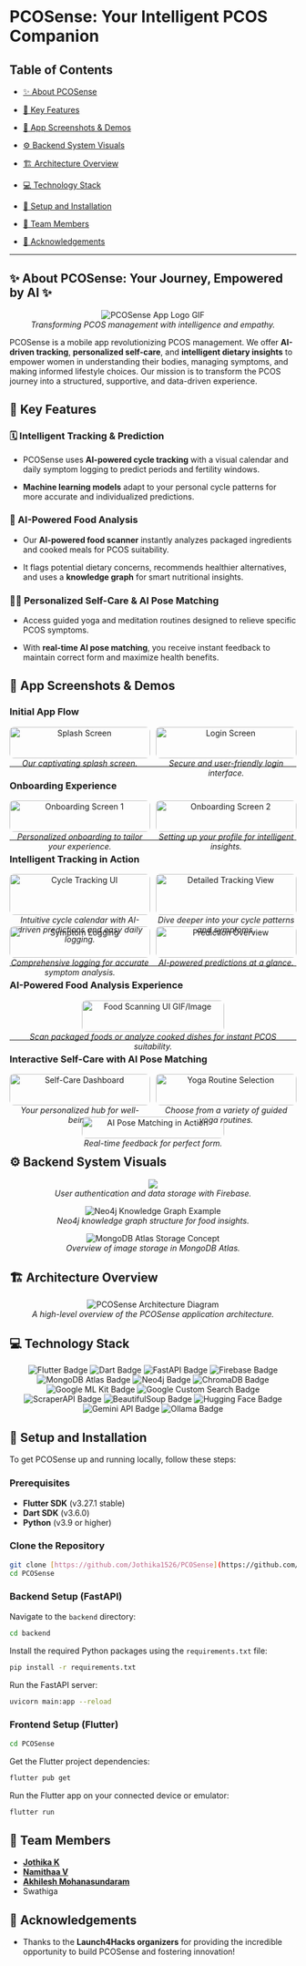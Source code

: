 # PCOSense: Your Intelligent PCOS Companion

## Table of Contents

* [✨ About PCOSense](#-about-pcosense)

* [🌟 Key Features](#-key-features)

* [📱 App Screenshots & Demos](#-app-screenshots--demos)

* [⚙️ Backend System Visuals](#️-backend-system-visuals)

* [🏗️ Architecture Overview](#️-architecture-overview)

* [💻 Technology Stack](#-technology-stack)

* [🚀 Setup and Installation](#-setup-and-installation)

* [👥 Team Members](#-team-members)

* [🙏 Acknowledgements](#-acknowledgements)

---

## ✨ About PCOSense: Your Journey, Empowered by AI ✨

<p align="center">
  <img src="images/giphy.gif" alt="PCOSense App Logo GIF"/>
  <br>
  <i>Transforming PCOS management with intelligence and empathy.</i>
</p>

PCOSense is a mobile app revolutionizing PCOS management. We offer **AI-driven tracking**, **personalized self-care**, and **intelligent dietary insights** to empower women in understanding their bodies, managing symptoms, and making informed lifestyle choices. Our mission is to transform the PCOS journey into a structured, supportive, and data-driven experience.

## 🌟 Key Features

### 🗓️ Intelligent Tracking & Prediction

* PCOSense uses **AI-powered cycle tracking** with a visual calendar and daily symptom logging to predict periods and fertility windows.

* **Machine learning models** adapt to your personal cycle patterns for more accurate and individualized predictions.

### 🍏 AI-Powered Food Analysis

* Our **AI-powered food scanner** instantly analyzes packaged ingredients and cooked meals for PCOS suitability.

* It flags potential dietary concerns, recommends healthier alternatives, and uses a **knowledge graph** for smart nutritional insights.

### 🧘‍♀️ Personalized Self-Care & AI Pose Matching

* Access guided yoga and meditation routines designed to relieve specific PCOS symptoms.

* With **real-time AI pose matching**, you receive instant feedback to maintain correct form and maximize health benefits.

## 📱 App Screenshots & Demos

### Initial App Flow

<div style="display: flex; flex-wrap: wrap; justify-content: center; gap: 10px;">
  <div style="text-align: center; flex: 1 1 48%;">
    <img src="images/1.jpg" alt="Splash Screen" style="width: 100%; max-width: 250px; height: auto; border-radius: 8px;"/>
    <br>
    <i>Our captivating splash screen.</i>
  </div>
  <div style="text-align: center; flex: 1 1 48%;">
    <img src="images/2.jpg" alt="Login Screen" style="width: 100%; max-width: 250px; height: auto; border-radius: 8px;"/>
    <br>
    <i>Secure and user-friendly login interface.</i>
  </div>
</div>

---

### Onboarding Experience

<div style="display: flex; flex-wrap: wrap; justify-content: center; gap: 10px;">
  <div style="text-align: center; flex: 1 1 48%;">
    <img src="images/4.jpg" alt="Onboarding Screen 1" style="width: 100%; max-width: 250px; height: auto; border-radius: 8px;"/>
    <br>
    <i>Personalized onboarding to tailor your experience.</i>
  </div>
  <div style="text-align: center; flex: 1 1 48%;">
    <img src="images/5.jpg" alt="Onboarding Screen 2" style="width: 100%; max-width: 250px; height: auto; border-radius: 8px;"/>
    <br>
    <i>Setting up your profile for intelligent insights.</i>
  </div>
</div>

---

### Intelligent Tracking in Action

<div style="display: flex; flex-wrap: wrap; justify-content: center; gap: 10px;">
  <div style="text-align: center; flex: 1 1 48%;">
    <img src="images/6.jpg" alt="Cycle Tracking UI" style="width: 100%; max-width: 250px; height: auto; border-radius: 8px;"/>
    <br>
    <i>Intuitive cycle calendar with AI-driven predictions and easy daily logging.</i>
  </div>
  <div style="text-align: center; flex: 1 1 48%;">
    <img src="images/7.jpg" alt="Detailed Tracking View" style="width: 100%; max-width: 250px; height: auto; border-radius: 8px;"/>
    <br>
    <i>Dive deeper into your cycle patterns and symptoms.</i>
  </div>
</div>

<div style="display: flex; flex-wrap: wrap; justify-content: center; gap: 10px; margin-top: 20px;">
  <div style="text-align: center; flex: 1 1 48%;">
    <img src="images/9.jpg" alt="Symptom Logging" style="width: 100%; max-width: 250px; height: auto; border-radius: 8px;"/>
    <br>
    <i>Comprehensive logging for accurate symptom analysis.</i>
  </div>
  <div style="text-align: center; flex: 1 1 48%;">
    <img src="images/12.jpg" alt="Prediction Overview" style="width: 100%; max-width: 250px; height: auto; border-radius: 8px;"/>
    <br>
    <i>AI-powered predictions at a glance.</i>
  </div>
</div>

---

### AI-Powered Food Analysis Experience

<div style="display: flex; flex-wrap: wrap; justify-content: center; gap: 10px;">
  <div style="text-align: center; flex: 1 1 48%;">
    <img src="https://placehold.co/500x280/FFE0B2/EF6C00?text=Food+Scanning+UI+GIF/Image" alt="Food Scanning UI GIF/Image" style="width: 100%; max-width: 250px; height: auto; border-radius: 8px;"/>
    <br>
    <i>Scan packaged foods or analyze cooked dishes for instant PCOS suitability.</i>
  </div>
</div>

---

### Interactive Self-Care with AI Pose Matching

<div style="display: flex; flex-wrap: wrap; justify-content: center; gap: 10px;">
  <div style="text-align: center; flex: 1 1 48%;">
    <img src="images/13.jpg" alt="Self-Care Dashboard" style="width: 100%; max-width: 250px; height: auto; border-radius: 8px;"/>
    <br>
    <i>Your personalized hub for well-being.</i>
  </div>
  <div style="text-align: center; flex: 1 1 48%;">
    <img src="images/14.jpg" alt="Yoga Routine Selection" style="width: 100%; max-width: 250px; height: auto; border-radius: 8px;"/>
    <br>
    <i>Choose from a variety of guided yoga routines.</i>
  </div>
</div>

<div style="display: flex; flex-wrap: wrap; justify-content: center; gap: 10px; margin-top: 20px;">
  <div style="text-align: center; flex: 1 1 48%;">
    <img src="images/18.png" alt="AI Pose Matching in Action" style="width: 100%; max-width: 250px; height: auto; border-radius: 8px;"/>
    <br>
    <i>Real-time feedback for perfect form.</i>
  </div>
</div>

## ⚙️ Backend System Visuals

<p align="center">
  <img src="images/backend/firebase.png"/>
  <br>
  <i>User authentication and data storage with Firebase.</i>
</p>

<p align="center">
  <img src="https://placehold.co/600x300/F0F4C3/AFB42B?text=Neo4j+Knowledge+Graph+Example" alt="Neo4j Knowledge Graph Example"/>
  <br>
  <i>Neo4j knowledge graph structure for food insights.</i>
</p>

<p align="center">
  <img src="https://placehold.co/600x300/E0F2F7/00838F?text=MongoDB+Atlas+Storage+Concept" alt="MongoDB Atlas Storage Concept"/>
  <br>
  <i>Overview of image storage in MongoDB Atlas.</i>
</p>

## 🏗️ Architecture Overview

<p align="center">
  <img src="images/PCOSense.png" alt="PCOSense Architecture Diagram"/>
  <br>
  <i>A high-level overview of the PCOSense application architecture.</i>
</p>

## 💻 Technology Stack

<p align="center">
  <img src="https://img.shields.io/badge/Flutter-02569B?style=for-the-badge&logo=flutter&logoColor=white" alt="Flutter Badge"/>
  <img src="https://img.shields.io/badge/Dart-0175C2?style=for-the-badge&logo=dart&logoColor=white" alt="Dart Badge"/>
  <img src="https://img.shields.io/badge/FastAPI-009688?style=for-the-badge&logo=fastapi&logoColor=white" alt="FastAPI Badge"/>
  <img src="https://img.shields.io/badge/Firebase-FFCA28?style=for-the-badge&logo=firebase&logoColor=black" alt="Firebase Badge"/>
  <img src="https://img.shields.io/badge/MongoDB%20Atlas-47A248?style=for-the-badge&logo=mongodb&logoColor=white" alt="MongoDB Atlas Badge"/>
  <img src="https://img.shields.io/badge/Neo4j-458BCA?style=for-the-badge&logo=neo4j&logoColor=white" alt="Neo4j Badge"/>
  <img src="https://img.shields.io/badge/ChromaDB-6C6C6C?style=for-the-badge&logo=chroma&logoColor=white" alt="ChromaDB Badge"/>
  <img src="https://img.shields.io/badge/Google%20ML%20Kit-4285F4?style=for-the-badge&logo=google&logoColor=white" alt="Google ML Kit Badge"/>
  <img src="https://img.shields.io/badge/Google%20Custom%20Search-4285F4?style=for-the-badge&logo=google&logoColor=white" alt="Google Custom Search Badge"/>
  <img src="https://img.shields.io/badge/ScraperAPI-3D96D2?style=for-the-badge&logo=data-transfer&logoColor=white" alt="ScraperAPI Badge"/>
  <img src="https://img.shields.io/badge/BeautifulSoup-0288D1?style=for-the-badge&logo=python&logoColor=white" alt="BeautifulSoup Badge"/>
  <img src="https://img.shields.io/badge/Hugging%20Face-FFD43B?style=for-the-badge&logo=huggingface&logoColor=black" alt="Hugging Face Badge"/>
  <img src="https://img.shields.io/badge/Gemini%20API-FF6F00?style=for-the-badge&logo=google&logoColor=white" alt="Gemini API Badge"/>
  <img src="https://img.shields.io/badge/Ollama-black?style=for-the-badge&logo=ollama&logoColor=white" alt="Ollama Badge"/>
</p>

## 🚀 Setup and Installation

To get PCOSense up and running locally, follow these steps:

### Prerequisites

* **Flutter SDK** (v3.27.1 stable)
* **Dart SDK** (v3.6.0)
* **Python** (v3.9 or higher)

### Clone the Repository

```bash
git clone [https://github.com/Jothika1526/PCOSense](https://github.com/Jothika1526/PCOSense.git)
cd PCOSense
```

### Backend Setup (FastAPI)

Navigate to the `backend` directory:

```bash
cd backend
```

Install the required Python packages using the `requirements.txt` file:

```bash
pip install -r requirements.txt
```

Run the FastAPI server:

```bash
uvicorn main:app --reload
```

### Frontend Setup (Flutter)

```bash
cd PCOSense
```

Get the Flutter project dependencies:

```bash
flutter pub get
```

Run the Flutter app on your connected device or emulator:

```bash
flutter run
```

## 👥 Team Members

* **[Jothika K](https://github.com/Jothika1526)**
* **[Namithaa V](https://github.com/github0710)**
* **[Akhilesh Mohanasundaram](https://github.com/Akhilesh-Mohanasundaram)**
* Swathiga

## 🙏 Acknowledgements

* Thanks to the **Launch4Hacks organizers** for providing the incredible opportunity to build PCOSense and fostering innovation!
